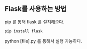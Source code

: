 ## Flask를 사용하는 방법

pip 를 통해 flask 를 설치해준다.

```
pip install flask
```

python [file].py 를 통해서 실행 가능하다.

